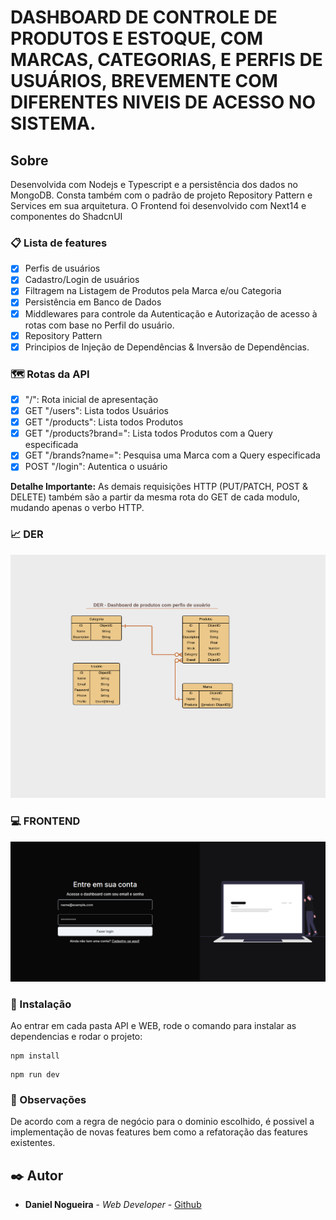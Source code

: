 # DASHBOARD DE CONTROLE DE PRODUTOS E ESTOQUE, COM MARCAS, CATEGORIAS, E PERFIS DE USUÁRIOS, BREVEMENTE COM DIFERENTES NIVEIS DE ACESSO NO SISTEMA.

## Sobre

Desenvolvida com Nodejs e Typescript e a persistência dos dados no MongoDB. Consta também com o padrão de projeto Repository Pattern e Services em sua arquitetura.
O Frontend foi desenvolvido com Next14 e componentes do ShadcnUI

### 📋 Lista de features

- [x] Perfis de usuários
- [x] Cadastro/Login de usuários
- [x] Filtragem na Listagem de Produtos pela Marca e/ou Categoria
- [x] Persistência em Banco de Dados
- [x] Middlewares para controle da Autenticação e Autorização de acesso à rotas com base no Perfil do usuário.
- [x] Repository Pattern
- [x] Principios de Injeção de Dependências & Inversão de Dependências.

### 🗺️​ Rotas da API

- [x] "/": Rota inicial de apresentação
- [x] GET "/users": Lista todos Usuários
- [x] GET "/products": Lista todos Produtos
- [x] GET "/products?brand=<brandID>": Lista todos Produtos com a Query especificada
- [x] GET "/brands?name=<Name>": Pesquisa uma Marca com a Query especificada
- [x] POST "/login": Autentica o usuário

**Detalhe Importante:** As demais requisições HTTP (PUT/PATCH, POST & DELETE) também são a partir da mesma rota do GET de cada modulo, mudando apenas o verbo HTTP.

### 📈 DER

![DER](./dashboard-api/uploads/Dashboard.png)

### 💻 FRONTEND

![DER](./dashboard-api/uploads/Dashboard_frontend.png)

### 🔧 Instalação

Ao entrar em cada pasta API e WEB, rode o comando para instalar as dependencias e rodar o projeto:

```
npm install
```

```
npm run dev
```

### 💭​ Observações

De acordo com a regra de negócio para o dominio escolhido, é possivel a implementação de novas features bem como a refatoração das features existentes.

## ✒️ Autor

- **Daniel Nogueira** - _Web Developer_ - [Github](https://github.com/NogueiraDan)
